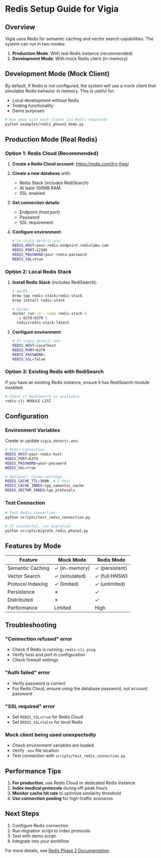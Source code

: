 # Redis Setup Guide for Vigia

## Overview

Vigia uses Redis for semantic caching and vector search capabilities. The system can run in two modes:

1. **Production Mode**: With real Redis instance (recommended)
2. **Development Mode**: With mock Redis client (in-memory)

## Development Mode (Mock Client)

By default, if Redis is not configured, the system will use a mock client that simulates Redis behavior in memory. This is useful for:

- Local development without Redis
- Testing functionality
- Demo purposes

```bash
# Run demo with mock client (no Redis required)
python examples/redis_phase2_demo.py
```

## Production Mode (Real Redis)

### Option 1: Redis Cloud (Recommended)

1. **Create a Redis Cloud account**: https://redis.com/try-free/

2. **Create a new database** with:
   - Redis Stack (includes RediSearch)
   - At least 100MB RAM
   - SSL enabled

3. **Get connection details**:
   - Endpoint (host:port)
   - Password
   - SSL requirement

4. **Configure environment**:
   ```bash
   # In vigia_detect/.env
   REDIS_HOST=your-redis-endpoint.redislabs.com
   REDIS_PORT=12345
   REDIS_PASSWORD=your-redis-password
   REDIS_SSL=true
   ```

### Option 2: Local Redis Stack

1. **Install Redis Stack** (includes RediSearch):
   ```bash
   # macOS
   brew tap redis-stack/redis-stack
   brew install redis-stack
   
   # Docker
   docker run -d --name redis-stack \
     -p 6379:6379 \
     redis/redis-stack:latest
   ```

2. **Configure environment**:
   ```bash
   # In vigia_detect/.env
   REDIS_HOST=localhost
   REDIS_PORT=6379
   REDIS_PASSWORD=
   REDIS_SSL=false
   ```

### Option 3: Existing Redis with RediSearch

If you have an existing Redis instance, ensure it has RediSearch module installed:

```bash
# Check if RediSearch is available
redis-cli MODULE LIST
```

## Configuration

### Environment Variables

Create or update `vigia_detect/.env`:

```bash
# Redis Connection
REDIS_HOST=your-redis-host
REDIS_PORT=6379
REDIS_PASSWORD=your-password
REDIS_SSL=true

# Optional: Cache settings
REDIS_CACHE_TTL=3600  # 1 hour
REDIS_CACHE_INDEX=lpp_semantic_cache
REDIS_VECTOR_INDEX=lpp_protocols
```

### Test Connection

```bash
# Test Redis connection
python scripts/test_redis_connection.py

# If successful, run migration
python scripts/migrate_redis_phase2.py
```

## Features by Mode

| Feature | Mock Mode | Redis Mode |
|---------|-----------|------------|
| Semantic Caching | ✓ (in-memory) | ✓ (persistent) |
| Vector Search | ✓ (simulated) | ✓ (full HNSW) |
| Protocol Indexing | ✓ (limited) | ✓ (unlimited) |
| Persistence | ✗ | ✓ |
| Distributed | ✗ | ✓ |
| Performance | Limited | High |

## Troubleshooting

### "Connection refused" error
- Check if Redis is running: `redis-cli ping`
- Verify host and port in configuration
- Check firewall settings

### "Auth failed" error
- Verify password is correct
- For Redis Cloud, ensure using the database password, not account password

### "SSL required" error
- Set `REDIS_SSL=true` for Redis Cloud
- Set `REDIS_SSL=false` for local Redis

### Mock client being used unexpectedly
- Check environment variables are loaded
- Verify `.env` file location
- Test connection with `scripts/test_redis_connection.py`

## Performance Tips

1. **For production**, use Redis Cloud or dedicated Redis instance
2. **Index medical protocols** during off-peak hours
3. **Monitor cache hit rate** to optimize similarity threshold
4. **Use connection pooling** for high-traffic scenarios

## Next Steps

1. Configure Redis connection
2. Run migration script to index protocols
3. Test with demo script
4. Integrate into your workflow

For more details, see [Redis Phase 2 Documentation](REDIS_PHASE2_DOCS.md).